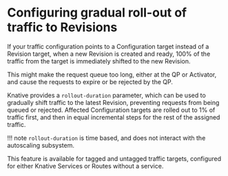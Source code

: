 # Configuring gradual roll-out of traffic to Revisions

If your traffic configuration points to a Configuration target instead of a Revision target, when a new Revision is created and ready, 100% of the traffic from the target is immediately shifted to the new Revision.

This might make the request queue too long, either at the QP or Activator, and cause the requests to expire or be rejected by the QP.
<!--QUESTION: QP == queue proxy?-->

Knative provides a `rollout-duration` parameter, which can be used to gradually shift traffic to the latest Revision, preventing requests from being queued or rejected. Affected Configuration targets are rolled out to 1% of traffic first, and then in equal incremental steps for the rest of the assigned traffic.

!!! note
    `rollout-duration` is time based, and does not interact with the autoscaling subsystem.

This feature is available for tagged and untagged traffic targets, configured for either Knative Services or Routes without a service.

